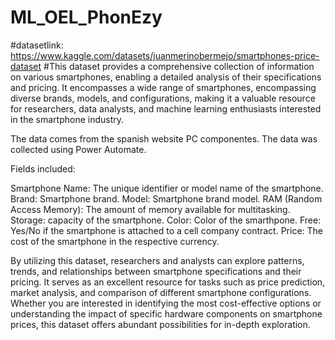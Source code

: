 # ML_OEL_PhonEzy
#datasetlink: https://www.kaggle.com/datasets/juanmerinobermejo/smartphones-price-dataset
#This dataset provides a comprehensive collection of information on various smartphones, enabling a detailed analysis of their specifications and pricing. It encompasses a wide range of smartphones, encompassing diverse brands, models, and configurations, making it a valuable resource for researchers, data analysts, and machine learning enthusiasts interested in the smartphone industry.

The data comes from the spanish website PC componentes. The data was collected using Power Automate.

Fields included:

Smartphone Name: The unique identifier or model name of the smartphone.
Brand: Smartphone brand.
Model: Smartphone brand model.
RAM (Random Access Memory): The amount of memory available for multitasking.
Storage: capacity of the smartphone.
Color: Color of the smarthpone.
Free: Yes/No if the smartphone is attached to a cell company contract.
Price: The cost of the smartphone in the respective currency.

By utilizing this dataset, researchers and analysts can explore patterns, trends, and relationships between smartphone specifications and their pricing. It serves as an excellent resource for tasks such as price prediction, market analysis, and comparison of different smartphone configurations. Whether you are interested in identifying the most cost-effective options or understanding the impact of specific hardware components on smartphone
prices, this dataset offers abundant possibilities for in-depth exploration.
